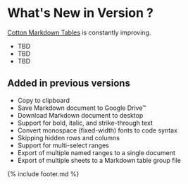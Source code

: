 ---
---
# What's New in Version ?

[Cotton Markdown Tables](https://m.pffy.dev/cotton) is constantly improving.

  * TBD
  * TBD
  * TBD

## Added in previous versions
  * Copy to clipboard
  * Save Markdown document to Google Drive™
  * Download Markdown document to desktop
  * Support for bold, italic, and strike-through text
  * Convert monospace (fixed-width) fonts to code syntax
  * Skipping hidden rows and columns
  * Support for multi-select ranges
  * Export of multiple named ranges to a single document
  * Export of multiple sheets to a Markdown table group file

{% include footer.md %}
